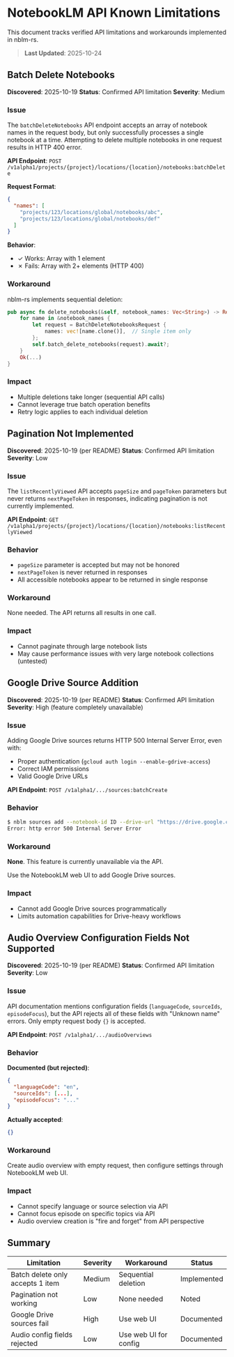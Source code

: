 # NotebookLM API Known Limitations

This document tracks verified API limitations and workarounds implemented in nblm-rs.

> **Last Updated**: 2025-10-24

## Batch Delete Notebooks

**Discovered**: 2025-10-19
**Status**: Confirmed API limitation
**Severity**: Medium

### Issue

The `batchDeleteNotebooks` API endpoint accepts an array of notebook names in the request body, but only successfully processes a single notebook at a time. Attempting to delete multiple notebooks in one request results in HTTP 400 error.

**API Endpoint**: `POST /v1alpha1/projects/{project}/locations/{location}/notebooks:batchDelete`

**Request Format**:
```json
{
  "names": [
    "projects/123/locations/global/notebooks/abc",
    "projects/123/locations/global/notebooks/def"
  ]
}
```

**Behavior**:
- ✓ Works: Array with 1 element
- ✗ Fails: Array with 2+ elements (HTTP 400)

### Workaround

nblm-rs implements sequential deletion:
```rust
pub async fn delete_notebooks(&self, notebook_names: Vec<String>) -> Result<...> {
    for name in &notebook_names {
        let request = BatchDeleteNotebooksRequest {
            names: vec![name.clone()],  // Single item only
        };
        self.batch_delete_notebooks(request).await?;
    }
    Ok(...)
}
```

### Impact

- Multiple deletions take longer (sequential API calls)
- Cannot leverage true batch operation benefits
- Retry logic applies to each individual deletion

## Pagination Not Implemented

**Discovered**: 2025-10-19 (per README)
**Status**: Confirmed API limitation
**Severity**: Low

### Issue

The `listRecentlyViewed` API accepts `pageSize` and `pageToken` parameters but never returns `nextPageToken` in responses, indicating pagination is not currently implemented.

**API Endpoint**: `GET /v1alpha1/projects/{project}/locations/{location}/notebooks:listRecentlyViewed`

### Behavior

- `pageSize` parameter is accepted but may not be honored
- `nextPageToken` is never returned in responses
- All accessible notebooks appear to be returned in single response

### Workaround

None needed. The API returns all results in one call.

### Impact

- Cannot paginate through large notebook lists
- May cause performance issues with very large notebook collections (untested)

## Google Drive Source Addition

**Discovered**: 2025-10-19 (per README)
**Status**: Confirmed API limitation
**Severity**: High (feature completely unavailable)

### Issue

Adding Google Drive sources returns HTTP 500 Internal Server Error, even with:
- Proper authentication (`gcloud auth login --enable-gdrive-access`)
- Correct IAM permissions
- Valid Google Drive URLs

**API Endpoint**: `POST /v1alpha1/.../sources:batchCreate`

### Behavior

```bash
$ nblm sources add --notebook-id ID --drive-url "https://drive.google.com/..." --drive-name "Doc"
Error: http error 500 Internal Server Error
```

### Workaround

**None**. This feature is currently unavailable via the API.

Use the NotebookLM web UI to add Google Drive sources.

### Impact

- Cannot add Google Drive sources programmatically
- Limits automation capabilities for Drive-heavy workflows

## Audio Overview Configuration Fields Not Supported

**Discovered**: 2025-10-19 (per README)
**Status**: Confirmed API limitation
**Severity**: Low

### Issue

API documentation mentions configuration fields (`languageCode`, `sourceIds`, `episodeFocus`), but the API rejects all of these fields with "Unknown name" errors. Only empty request body `{}` is accepted.

**API Endpoint**: `POST /v1alpha1/.../audioOverviews`

### Behavior

**Documented (but rejected)**:
```json
{
  "languageCode": "en",
  "sourceIds": [...],
  "episodeFocus": "..."
}
```

**Actually accepted**:
```json
{}
```

### Workaround

Create audio overview with empty request, then configure settings through NotebookLM web UI.

### Impact

- Cannot specify language or source selection via API
- Cannot focus episode on specific topics via API
- Audio overview creation is "fire and forget" from API perspective

## Summary

| Limitation | Severity | Workaround | Status |
|------------|----------|------------|--------|
| Batch delete only accepts 1 item | Medium | Sequential deletion | Implemented |
| Pagination not working | Low | None needed | Noted |
| Google Drive sources fail | High | Use web UI | Documented |
| Audio config fields rejected | Low | Use web UI for config | Documented |

